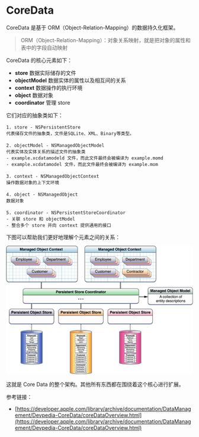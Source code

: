 # CoreData

CoreData 是基于 ORM（Object-Relation-Mapping）的数据持久化框架。

> ORM（Object-Relation-Mapping）：对象关系映射，就是把对象的属性和表中的字段自动映射

CoreData 的核心元素如下：

- **store** 数据实际储存的文件
- **objectModel** 数据实体的属性以及相互间的关系
- **context** 数据操作的执行环境
- **object** 数据对象
- **coordinator** 管理 store

它们对应的抽象类如下：

```
1. store - NSPersistentStore
代表储存文件的抽象类，文件是SQLite、XML、Binary等类型。

2. objectModel - NSManagedObjectModel
代表实体及实体关系的描述文件的抽象类
- example.xcdatamodeld 文件，而此文件最终会被编译为 example.momd
- example.xcdatamodel 文件，而此文件最终会被编译为 example.mom

3. context - NSManagedObjectContext 
操作数据对象的上下文环境

4. object - NSManagedObject
数据对象

5. coordinator - NSPersistentStoreCoordinator
- 关联 store 和 objectModel
- 整合多个 store 并向 context 提供通用的接口
```

下图可以帮助我们更好地理解个元素之间的关系：

![CoreData_01](CoreData_01.jpg)

这就是 Core Data 的整个架构。其他所有东西都在围绕着这个核心进行扩展。

参考链接：

- [https://developer.apple.com/library/archive/documentation/DataManagement/Devpedia-CoreData/coreDataOverview.html](https://developer.apple.com/library/archive/documentation/DataManagement/Devpedia-CoreData/coreDataOverview.html)

